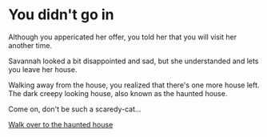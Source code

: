 # You didn't go in
Although you appericated her offer, you told her that you will visit her another time.  

Savannah looked a bit disappointed and sad, but she understanded and lets you leave her house.  

Walking away from the house, you realized that there's one more house left. The dark creepy looking house, also known as the haunted house.   

Come on, don't be such a scaredy-cat...   

[Walk over to the haunted house](../haunted/haunted.md)